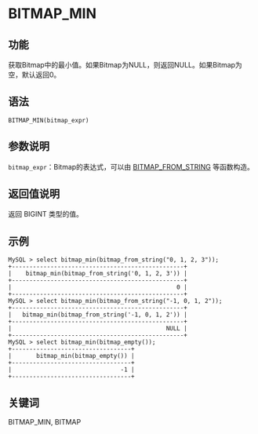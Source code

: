# BITMAP_MIN

## 功能

获取Bitmap中的最小值。如果Bitmap为NULL，则返回NULL。如果Bitmap为空，默认返回0。

## 语法

`BITMAP_MIN(bitmap_expr)`

## 参数说明

`bitmap_expr`：Bitmap的表达式，可以由 [BITMAP_FROM_STRING](./bitmap_from_string.md) 等函数构造。

## 返回值说明

返回 BIGINT 类型的值。

## 示例
```Plain Text
MySQL > select bitmap_min(bitmap_from_string("0, 1, 2, 3"));
+-------------------------------------------------+
|    bitmap_min(bitmap_from_string('0, 1, 2, 3')) |
+-------------------------------------------------+
|                                               0 |
+-------------------------------------------------+
MySQL > select bitmap_min(bitmap_from_string("-1, 0, 1, 2"));
+-------------------------------------------------+
|   bitmap_min(bitmap_from_string('-1, 0, 1, 2')) |
+-------------------------------------------------+
|                                            NULL |
+-------------------------------------------------+
MySQL > select bitmap_min(bitmap_empty());
+----------------------------------+
|       bitmap_min(bitmap_empty()) |
+----------------------------------+
|                               -1 |
+----------------------------------+
```

## 关键词

BITMAP_MIN, BITMAP
